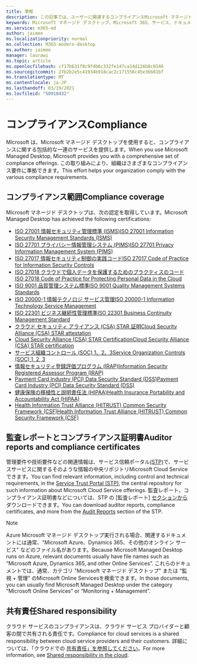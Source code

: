 ```yaml
---
title: 準拠
description: この記事では、ユーザーに関連するコンプライアンスMicrosoft マネージド デスクトップ。
keywords: Microsoft マネージド デスクトップ、Microsoft 365、サービス、ドキュメント
ms.service: m365-md
author: jaimeo
ms.localizationpriority: normal
ms.collection: M365-modern-desktop
ms.author: jaimeo
manager: laurawi
ms.topic: article
ms.openlocfilehash: cf17b631f8c9f4b6c332fe147ca14d126b8c0146
ms.sourcegitcommit: 27b2b2e5c41934b918cac2c171556c45e36661bf
ms.translationtype: MT
ms.contentlocale: ja-JP
ms.lasthandoff: 03/19/2021
ms.locfileid: "50918432"
---
```

# <a name="compliance"></a><span data-ttu-id="23aaa-104">コンプライアンス</span><span class="sxs-lookup"><span data-stu-id="23aaa-104">Compliance</span></span>

<span data-ttu-id="23aaa-105">Microsoft は、Microsoft マネージド デスクトップを使用すると、コンプライアンスに関する包括的な一連のサービスを提供します。</span><span class="sxs-lookup"><span data-stu-id="23aaa-105">When you use Microsoft Managed Desktop, Microsoft provides you with a comprehensive set of compliance offerings.</span></span> <span data-ttu-id="23aaa-106">この取り組みにより、組織はさまざまなコンプライアンス要件に準拠できます。</span><span class="sxs-lookup"><span data-stu-id="23aaa-106">This effort helps your organization comply with the various compliance requirements.</span></span>

## <a name="compliance-coverage"></a><span data-ttu-id="23aaa-107">コンプライアンス範囲</span><span class="sxs-lookup"><span data-stu-id="23aaa-107">Compliance coverage</span></span>

<span data-ttu-id="23aaa-108">Microsoft マネージド デスクトップは、次の認定を取得しています。</span><span class="sxs-lookup"><span data-stu-id="23aaa-108">Microsoft Managed Desktop has achieved the following certifications:</span></span>

- [<span data-ttu-id="23aaa-109">ISO 27001 情報セキュリティ管理標準 (ISMS)</span><span class="sxs-lookup"><span data-stu-id="23aaa-109">ISO 27001 Information Security Management Standards (ISMS)</span></span>](/compliance/regulatory/offering-ISO-27001)
- [<span data-ttu-id="23aaa-110">ISO 27701 プライバシー情報管理システム (PIMS)</span><span class="sxs-lookup"><span data-stu-id="23aaa-110">ISO 27701 Privacy Information Management System (PIMS)</span></span>](/compliance/regulatory/offering-iso-27701)
- [<span data-ttu-id="23aaa-111">ISO 27017 情報セキュリティ制御の実践コード</span><span class="sxs-lookup"><span data-stu-id="23aaa-111">ISO 27017 Code of Practice for Information Security Controls</span></span>](/compliance/regulatory/offering-ISO-27017)
- [<span data-ttu-id="23aaa-112">ISO 27018 クラウドで個人データを保護するためのプラクティスのコード</span><span class="sxs-lookup"><span data-stu-id="23aaa-112">ISO 27018 Code of Practice for Protecting Personal Data in the Cloud</span></span>](/compliance/regulatory/offering-ISO-27018)
- [<span data-ttu-id="23aaa-113">ISO 9001 品質管理システム標準</span><span class="sxs-lookup"><span data-stu-id="23aaa-113">ISO 9001 Quality Management Systems Standards</span></span>](/compliance/regulatory/offering-ISO-9001)
- [<span data-ttu-id="23aaa-114">ISO 20000-1 情報テクノロジ サービス管理</span><span class="sxs-lookup"><span data-stu-id="23aaa-114">ISO 20000-1 Information Technology Service Management</span></span>](/compliance/regulatory/offering-ISO-20000-1-2011)
- [<span data-ttu-id="23aaa-115">ISO 22301 ビジネス継続性管理標準</span><span class="sxs-lookup"><span data-stu-id="23aaa-115">ISO 22301 Business Continuity Management Standard</span></span>](/compliance/regulatory/offering-ISO-22301)
- [<span data-ttu-id="23aaa-116">クラウド セキュリティ アライアンス (CSA) STAR 証明</span><span class="sxs-lookup"><span data-stu-id="23aaa-116">Cloud Security Alliance (CSA) STAR attestation</span></span>](/compliance/regulatory/offering-CSA-STAR-Attestation)
- [<span data-ttu-id="23aaa-117">Cloud Security Alliance (CSA) STAR Certification</span><span class="sxs-lookup"><span data-stu-id="23aaa-117">Cloud Security Alliance (CSA) STAR certification</span></span>](/compliance/regulatory/offering-CSA-Star-Certification)
- [<span data-ttu-id="23aaa-118">サービス組織コントロール (SOC) 1、2、3</span><span class="sxs-lookup"><span data-stu-id="23aaa-118">Service Organization Controls (SOC) 1, 2, 3</span></span>](/compliance/regulatory/offering-SOC)
- [<span data-ttu-id="23aaa-119">情報セキュリティ登録評価プログラム (IRAP)</span><span class="sxs-lookup"><span data-stu-id="23aaa-119">Information Security Registered Assessor Program (IRAP)</span></span>](/compliance/regulatory/offering-ccsl-irap-australia)
- [<span data-ttu-id="23aaa-120">Payment Card Industry (PCI) Data Security Standard (DSS)</span><span class="sxs-lookup"><span data-stu-id="23aaa-120">Payment Card Industry (PCI) Data Security Standard (DSS)</span></span>](/compliance/regulatory/offering-PCI-DSS)
- [<span data-ttu-id="23aaa-121">健康保険の移植性と説明責任法 (HIPAA)</span><span class="sxs-lookup"><span data-stu-id="23aaa-121">Health Insurance Portability and Accountability Act (HIPAA)</span></span>](/compliance/regulatory/offering-hipaa-hitech)
- [<span data-ttu-id="23aaa-122">Health Information Trust Alliance (HITRUST) Common Security Framework (CSF)</span><span class="sxs-lookup"><span data-stu-id="23aaa-122">Health Information Trust Alliance (HITRUST) Common Security Framework (CSF)</span></span>](/compliance/regulatory/offering-hitrust)


## <a name="auditor-reports-and-compliance-certificates"></a><span data-ttu-id="23aaa-123">監査レポートとコンプライアンス証明書</span><span class="sxs-lookup"><span data-stu-id="23aaa-123">Auditor reports and compliance certificates</span></span>

<span data-ttu-id="23aaa-124">管理要件や技術要件などの関連情報は、サービス信頼ポータル[(STP)](https://servicetrust.microsoft.com/)で、サービスサービスに関するそのような情報の中央リポジトリMicrosoft Cloud Serviceできます。</span><span class="sxs-lookup"><span data-stu-id="23aaa-124">You can find relevant information, including control and technical requirements, in the [Service Trust Portal (STP)](https://servicetrust.microsoft.com/), the central repository for such information about Microsoft Cloud Service offerings.</span></span> <span data-ttu-id="23aaa-125">監査レポート、コンプライアンス証明書などについては、STP の [監査レポート] [セクションから](https://servicetrust.microsoft.com/ViewPage/MSComplianceGuide) ダウンロードできます。</span><span class="sxs-lookup"><span data-stu-id="23aaa-125">You can download auditor reports, compliance certificates, and more from the [Audit Reports](https://servicetrust.microsoft.com/ViewPage/MSComplianceGuide) section of the STP.</span></span>

> [!NOTE]
> <span data-ttu-id="23aaa-126">Azure Microsoft マネージド デスクトップ実行される場合、関連するドキュメントには通常、"Microsoft Azure、Dynamics 365、その他のオンライン サービス" などのファイル名があります。</span><span class="sxs-lookup"><span data-stu-id="23aaa-126">Because Microsoft Managed Desktop runs on Azure, relevant documents usually have file names such as “Microsoft Azure, Dynamics 365, and other Online Services”.</span></span> <span data-ttu-id="23aaa-127">これらのドキュメントでは、通常、カテゴリ "Microsoft マネージド デスクトップ" または "監視 + 管理" のMicrosoft Online Servicesを検索できます。</span><span class="sxs-lookup"><span data-stu-id="23aaa-127">In those documents, you can usually find Microsoft Managed Desktop under the category “Microsoft Online Services” or “Monitoring + Management”.</span></span>

## <a name="shared-responsibility"></a><span data-ttu-id="23aaa-128">共有責任</span><span class="sxs-lookup"><span data-stu-id="23aaa-128">Shared responsibility</span></span>

<span data-ttu-id="23aaa-129">クラウド サービスのコンプライアンスは、クラウド サービス プロバイダーと顧客の間で共有される責任です。</span><span class="sxs-lookup"><span data-stu-id="23aaa-129">Compliance for cloud services is a shared responsibility between cloud service providers and their customers.</span></span> <span data-ttu-id="23aaa-130">詳細については、「クラウドでの [共有責任」を参照してください](/azure/security/fundamentals/shared-responsibility)。</span><span class="sxs-lookup"><span data-stu-id="23aaa-130">For more information, see [Shared responsibility in the cloud](/azure/security/fundamentals/shared-responsibility).</span></span>